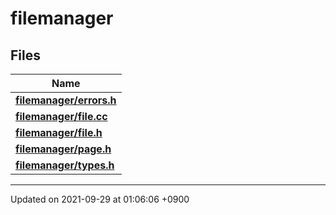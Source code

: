 

# filemanager



## Files

| Name           |
| -------------- |
| **[filemanager/errors.h](/Files/filemanager/errors.h#file-errors.h)**  |
| **[filemanager/file.cc](/Files/filemanager/file.cc#file-file.cc)**  |
| **[filemanager/file.h](/Files/filemanager/file.h#file-file.h)**  |
| **[filemanager/page.h](/Files/filemanager/page.h#file-page.h)**  |
| **[filemanager/types.h](/Files/filemanager/types.h#file-types.h)**  |






-------------------------------

Updated on 2021-09-29 at 01:06:06 +0900
